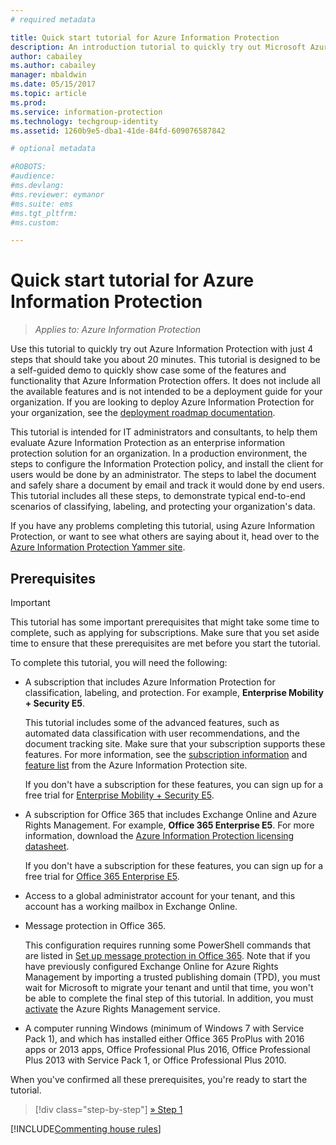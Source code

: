 ```yaml
---
# required metadata

title: Quick start tutorial for Azure Information Protection
description: An introduction tutorial to quickly try out Microsoft Azure Information Protection for your organization that should take you about 20 minutes.
author: cabailey
ms.author: cabailey
manager: mbaldwin
ms.date: 05/15/2017
ms.topic: article
ms.prod:
ms.service: information-protection
ms.technology: techgroup-identity
ms.assetid: 1260b9e5-dba1-41de-84fd-609076587842

# optional metadata

#ROBOTS:
#audience:
#ms.devlang:
#ms.reviewer: eymanor
#ms.suite: ems
#ms.tgt_pltfrm:
#ms.custom:

---
```


# Quick start tutorial for Azure Information Protection

>*Applies to: Azure Information Protection*

Use this tutorial to quickly try out Azure Information Protection with just 4 steps that should take you about 20 minutes. This tutorial is designed to be a self-guided demo to quickly show case some of the features and functionality that Azure Information Protection offers. It does not include all the available features and is not intended to be a deployment guide for your organization. If you are looking to deploy Azure Information Protection for your organization, see the [deployment roadmap documentation](../plan-design/deployment-roadmap.md).

This tutorial is intended for IT administrators and consultants, to help them evaluate Azure Information Protection as an enterprise information protection solution for an organization. In a production environment, the steps to configure the Information Protection policy, and install the client for users would be done by an administrator. The steps to label the document and safely share a document by email and track it would done by end users. This tutorial includes all these steps, to demonstrate typical end-to-end scenarios of classifying, labeling, and protecting your organization's data.

If you have any problems completing this tutorial, using Azure Information Protection, or want to see what others are saying about it, head over to the [Azure Information Protection Yammer site](https://www.yammer.com/askipteam).

## Prerequisites

> [!IMPORTANT]
> This tutorial has some important prerequisites that might take some time to complete, such as applying for subscriptions. Make sure that you set aside time to ensure that these prerequisites are met before you start the tutorial.

To complete this tutorial, you will need the following:

- A subscription that includes Azure Information Protection for classification, labeling, and protection. For example, **Enterprise Mobility + Security E5**.

    This tutorial includes some of the advanced features, such as automated data classification with user recommendations, and the document tracking site. Make sure that your subscription supports these features. For more information, see the [subscription information](https://www.microsoft.com/cloud-platform/azure-information-protection-pricing) and [feature list](https://www.microsoft.com/cloud-platform/azure-information-protection-features) from the Azure Information Protection site.

    If you don't have a subscription for these features, you can sign up for a free trial for [Enterprise Mobility + Security E5](https://portal.office.com/Signup/Signup.aspx?OfferId=87dd2714-d452-48a0-a809-d2f58c4f68b7).

- A subscription for Office 365 that includes Exchange Online and Azure Rights Management. For example, **Office 365 Enterprise E5**. For more information, download the [Azure Information Protection licensing datasheet](https://download.microsoft.com/download/E/C/F/ECF42E71-4EC0-48FF-AA00-577AC14D5B5C/Azure_Information_Protection_licensing_datasheet_EN-US.pdf).

    If you don't have a subscription for these features, you can sign up for a free trial for [Office 365 Enterprise E5](https://go.microsoft.com/fwlink/?LinkID=698279).

- Access to a global administrator account for your tenant, and this account has a working mailbox in Exchange Online.

- Message protection in Office 365.

    This configuration requires running some PowerShell commands that are listed in [Set up message protection in Office 365](https://support.office.com/article/7ff0c040-b25c-4378-9904-b1b50210d00e). Note that if you have previously configured Exchange Online for Azure Rights Management by importing a trusted publishing domain (TPD), you must wait for Microsoft to migrate your tenant and until that time, you won't be able to complete the final step of this tutorial. In addition, you must [activate](..\deploy-use\activate-service.md) the Azure Rights Management service.

- A computer running Windows (minimum of Windows 7 with Service Pack 1), and which has installed either Office 365 ProPlus with 2016 apps or 2013 apps, Office Professional Plus 2016, Office Professional Plus 2013 with Service Pack 1, or Office Professional Plus 2010.

When you've confirmed all these prerequisites, you're ready to start the tutorial.

>[!div class="step-by-step"]
[&#187; Step 1](infoprotect-tutorial-step1.md)

[!INCLUDE[Commenting house rules](../includes/houserules.md)]
